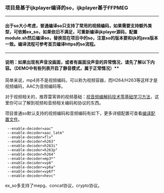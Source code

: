 
### 项目是基于ijkplayer编译的so，ijkplayer基于FFPMEG

---------

#### 出于so大小考虑，普通编译so只支持了常用的视频编码，如果需要支持额外类型，可依赖ex_so，如果依旧不满足，可重新编译ijkplayer源码，配置module.sh然后编译so，替换现在项目中的so，注意so的版本要和ijk的java版本一致。编译流程可参考首页编译https的so流程。

---------

#### 说明：如果出现有声音没画面，或者有画面没声音的异常情况，请先了解以下内容。（DEMO中有些列表开启了静音模式，属于正常情况）**

简单来说，mp4并不是视频编码，可以称为视频容器，而H264/H263等这样才是视频编码，AAC为音频编码等。

对于视频相关的，推荐雷宵骅的视频基础：[视音频编解码技术零基础学习方法](http://blog.csdn.net/leixiaohua1020/article/details/18893769)，这里你可以了解到视频和音频相关编码和协议的东西。


项目普通so默认支持的视频编码和音频编码有如下，更多详细配置可查看[编译配置文件](https://github.com/CarGuo/GSYVideoPlayer/blob/master/module-lite-hevc.sh)。

```
 --enable-decoder=aac"
 --enable-decoder=aac_latm"
 --enable-decoder=flv"
 --enable-decoder=h263"
 --enable-decoder=h263i"
 --enable-decoder=h263p"
 --enable-decoder=h264"
 --enable-decoder=mp3*"
 --enable-decoder=vp6"
 --enable-decoder=vp6a"
 --enable-decoder=vp6f"
 --enable-decoder=hevc"

```

ex_so多支持了mepg、concat协议，crypto协议。



